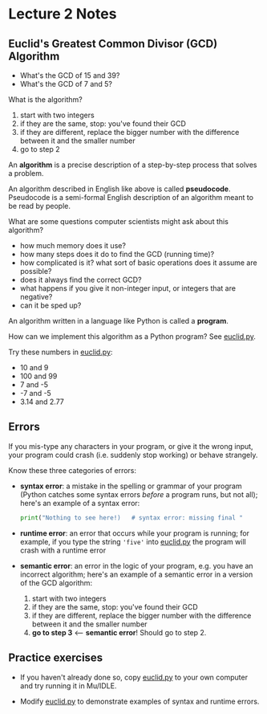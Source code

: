 # Lecture 2 Notes

## Euclid's Greatest Common Divisor (GCD) Algorithm

- What's the GCD of 15 and 39?
- What's the GCD of 7 and 5?

What is the algorithm?

1. start with two integers
2. if they are the same, stop: you've found their GCD
3. if they are different, replace the bigger number with the difference
   between it and the smaller number
4. go to step 2


An **algorithm** is a precise description of a step-by-step process that
solves a problem.

An algorithm described in English like above is called **pseudocode**.
Pseudocode is a semi-formal English description of an algorithm meant to be
read by people.

What are some questions computer scientists might ask about this algorithm?

- how much memory does it use?
- how many steps does it do to find the GCD (running time)?
- how complicated is it? what sort of basic operations does it assume are
  possible?
- does it always find the correct GCD?
- what happens if you give it non-integer input, or integers that are
  negative?
- can it be sped up?

An algorithm written in a language like Python is called a **program**.

How can we implement this algorithm as a Python program? See
[euclid.py](euclid.py).

Try these numbers in [euclid.py](euclid.py):

- 10 and 9 
- 100 and 99
- 7 and -5
- -7 and -5
- 3.14 and 2.77

## Errors

If you mis-type any characters in your program, or give it the wrong input,
your program could crash (i.e. suddenly stop working) or behave strangely.

Know these three categories of errors:

- **syntax error**: a mistake in the spelling or grammar of your program
  (Python catches some syntax errors *before* a program runs, but not all);
  here's an example of a syntax error:

  ```python
  print("Nothing to see here!)   # syntax error: missing final "
  ```

- **runtime error**: an error that occurs while your program is running; for
  example, if you type the string `'five'` into [euclid.py](euclid.py) the
  program will crash with a runtime error

- **semantic error**: an error in the logic of your program, e.g. you have an
  incorrect algorithm; here's an example of a semantic error in a version of
  the GCD algorithm:

  1. start with two integers
  2. if they are the same, stop: you've found their GCD
  3. if they are different, replace the bigger number with the difference
     between it and the smaller number
  4. **go to step 3**  <-- **semantic error**! Should go to step 2.


## Practice exercises

- If you haven't already done so, copy [euclid.py](euclid.py) to your own
  computer and try running it in Mu/IDLE.

- Modify [euclid.py](euclid.py) to demonstrate examples of syntax and runtime
  errors.
